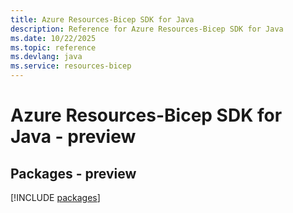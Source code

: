 ```yaml
---
title: Azure Resources-Bicep SDK for Java
description: Reference for Azure Resources-Bicep SDK for Java
ms.date: 10/22/2025
ms.topic: reference
ms.devlang: java
ms.service: resources-bicep
---
```

# Azure Resources-Bicep SDK for Java - preview
## Packages - preview
[!INCLUDE [packages](resources-bicep-index.md)]